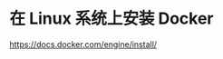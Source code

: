 # 在 Linux 系统上安装 Docker

<a href="https://docs.docker.com/engine/install/" target="_blank">https://docs.docker.com/engine/install/</a>

